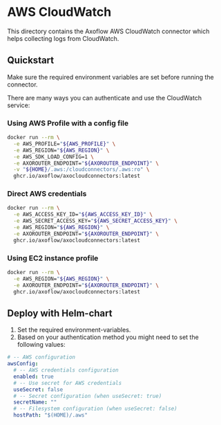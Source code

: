 # AWS CloudWatch

This directory contains the Axoflow AWS CloudWatch connector which helps collecting logs from CloudWatch.

## Quickstart

Make sure the required environment variables are set before running the connector.

There are many ways you can authenticate and use the CloudWatch service:

### Using AWS Profile with a config file

```bash
docker run --rm \
  -e AWS_PROFILE="${AWS_PROFILE}" \
  -e AWS_REGION="${AWS_REGION}" \
  -e AWS_SDK_LOAD_CONFIG=1 \
  -e AXOROUTER_ENDPOINT="${AXOROUTER_ENDPOINT}" \
  -v "${HOME}/.aws:/cloudconnectors/.aws:ro" \
  ghcr.io/axoflow/axocloudconnectors:latest
```

### Direct AWS credentials

```bash
docker run --rm \
  -e AWS_ACCESS_KEY_ID="${AWS_ACCESS_KEY_ID}" \
  -e AWS_SECRET_ACCESS_KEY="${AWS_SECRET_ACCESS_KEY}" \
  -e AWS_REGION="${AWS_REGION}" \
  -e AXOROUTER_ENDPOINT="${AXOROUTER_ENDPOINT}" \
  ghcr.io/axoflow/axocloudconnectors:latest
```

### Using EC2 instance profile

```bash
docker run --rm \
  -e AWS_REGION="${AWS_REGION}" \
  -e AXOROUTER_ENDPOINT="${AXOROUTER_ENDPOINT}" \
  ghcr.io/axoflow/axocloudconnectors:latest
```

## Deploy with Helm-chart

1. Set the required environment-variables.
2. Based on your authentication method you might need to set the following values:

```yaml
# -- AWS configuration
awsConfig:
  # -- AWS credentials configuration
  enabled: true
  # -- Use secret for AWS credentials
  useSecret: false
  # -- Secret configuration (when useSecret: true)
  secretName: ""
  # -- Filesystem configuration (when useSecret: false)
  hostPath: "$(HOME)/.aws"
```
